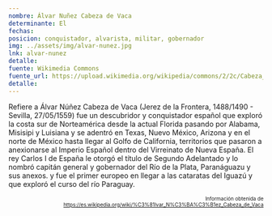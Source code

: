 ```yaml
---
nombre: Álvar Nuñez Cabeza de Vaca
determinante: El
fechas: 
posicion: conquistador, alvarista, militar, gobernador
img: ../assets/img/alvar-nunez.jpg
lnk: alvar-nunez
detalle: 
fuente: Wikimedia Commons
fuente_url: https://upload.wikimedia.org/wikipedia/commons/2/2c/Cabeza_de_Vaca_Portrait.jpg
detalle: 
---
```


<p>Refiere a Álvar Núñez Cabeza de Vaca (Jerez de la Frontera, 1488/1490 - Sevilla, 27/05/1559) fue un descubridor y conquistador español que exploró la costa sur de Norteamérica desde la actual Florida pasando por Alabama, Misisipi y Luisiana y se adentró en Texas, Nuevo México, Arizona​ y en el norte de México hasta llegar al Golfo de California, territorios que pasaron a anexionarse al Imperio Español dentro del Virreinato de Nueva España. El rey Carlos I de España le otorgó el título de Segundo Adelantado y lo nombró capitán general y gobernador del Río de la Plata, Paranáguazu y sus anexos.​ y fue el primer europeo en llegar a las cataratas del Iguazú y que exploró el curso del río Paraguay.</p>
<p style="font-size: 10px; text-align:right;">Información obtenida de <a href="https://es.wikipedia.org/wiki/%C3%81lvar_N%C3%BA%C3%B1ez_Cabeza_de_Vaca" target="_blank">https://es.wikipedia.org/wiki/%C3%81lvar_N%C3%BA%C3%B1ez_Cabeza_de_Vaca</a></p>